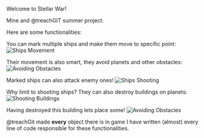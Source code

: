 Welcome to Stellar War!

Mine and @treachGIT summer project.

Here are some functionalities:

You can mark multiple ships and make them move to specific point:
![Ships Movement](gifs/multiple-moving.gif)

Their movement is also smart, they avoid planets and other obstacles:
![Avoiding Obstacles](gifs/avoiding-objects.gif)

Marked ships can also attack enemy ones!
![Ships Shooting](gifs/shooting-ships1.gif)

Why limit to shooting ships? They can also destroy buildings on planets:
![Shooting Buildings](gifs/shooting-buildings.gif)

Having destroyed this building lets place some!
![Avoiding Obstacles](gifs/avoiding-objects.gif)


@treachGit made **every** object there is in game
I have written (almost) every line of code responsible for these functionalities.

